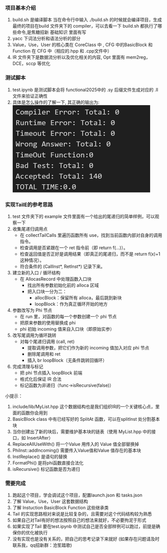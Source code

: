 ### 项目基本介绍
1. build.sh 是编译脚本   当在命令行中输入 ./build.sh 的时候就会编译项目，生成最终的项目在build 文件夹下的 compiler，可以去看一下 build.sh 都执行了哪些命令,是焦糖招新 基础知识 里面有写
2. yacc 下词法分析和语法分析的部分 
3. Value，Use，User 的核心类在 CoreClass 中 , CFG 中的BasicBlock 和 Function  在 CFG 中（相应的.hpp 和 .cpp文件中）
4. IR 文件夹下是数据流分析以及优化相关的内容, Opt 里面有 mem2reg，DCE，sccp 等优化

### 测试脚本
1. test.ipynb 是测试脚本会将 functional2025中的 .sy 后缀文件生成对应的 .ll 文件来验证正确性
2. 具体是怎么操作的了解一下, 其正确的输出为: 
    ![test_output](assets/test_output.png)

### 实现TailE的参考思路
1. test 文件夹下的 example 文件里面有一个给出的尾递归的简单样例，可以观察一下
2. 收集尾递归调用点
    * 在 collectTailCalls 里遍历函数所有 use，找到当前函数内部对自身的调用指令。
    * 检查调用是否紧跟在一个 ret 指令前（即 return f(...)）。
    * 检查返回值是否正好是调用结果（即真正的尾递归，而不是 return f(x)+1 这种情况）。
    * 符合条件的 (CallInst*, RetInst*) 记录下来。
3. 建立新的入口 / 循环结构
    * 在 AllocasRecord 中处理函数入口块
        * 找出所有参数初始化前的 alloca 区域
        * 把入口块一分为二：
            * allocBlock：保留所有 alloca，最后跳到新块
            * loopBlock：作为真正循环开始的地方
4. 参数改写为 Phi 节点
    * 在 run 里，对函数的每一个参数创建一个 phi 节点
    * 把原来参数的使用替换成 phi
    * phi 初始 incoming 值来自入口块（即原始实参）
5. 改写尾调用为循环跳转
    * 对每个尾递归调用 (call, ret)
        * 提取调用参数，把它们作为新的 incoming 值加入对应 phi 节点
        * 删除尾调用和 ret
        * 插入 br loopBlock（无条件跳转回循环）
6. 完成清理与标记
    * 把 phi 节点插入 loopBlock 前端
    * 格式化后保证 IR 合法
    * 标记函数为非递归（func->isRecursive(false)）

小提示：
1. include/lib/MyList.hpp 这个数据结构也是我们组织IR的一个关键核心点，里面的函数你会用到
2. BasicBlock class 中有已经写好的 SplitAt 函数，可以在splitInst 处分割基本块
3. 当你创建出了新的块后，需要维护基本块的链表（使用 MyList.hpp 中的接口，如 InsertAfter）
4. ReplaceAllUseWith() 将一个Value 用传入的 Value 值全部替换掉
5. PhiInst::addIncoming() 需要传入Value值和Value 值存在的基本块
6. InstReplace() 是语句的替换
7. FormatPhi() 是将phi函数直接合法化
8. isRecursive() 标记函数是否为递归


### 需要完成
1. 跑起这个项目，学会调试这个项目，配置launch.json 和 tasks.json
2. 了解 Value，Use，User 这套数据结构
3. 了解 Instuction BasicBlock Function 这些继承类
4. Tail 的实现思路相对来说是比较复杂的，且需要对这个代码结构较为熟悉
5. 如果自己对Tail有好的想法按照自己的想法来就好，不必要拘泥于形式
6. 如果实现了Tail 要在test.ipynb 中测试自己是否全部样例可以跑过，前提是确保你的优化被执行
7. 没有实现也是没有关系的，把自己的思考记录下来就好
    (如果存在问题请及时联系我，qq招新群：沧笙踏歌)
